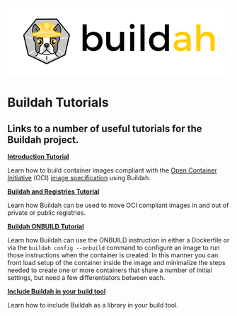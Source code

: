 ![buildah logo](../../logos/buildah-logo_large.png)

# Buildah Tutorials

## Links to a number of useful tutorials for the Buildah project.

**[Introduction Tutorial](01-intro.md)**

Learn how to build container images compliant with the [Open Container Initiative](https://www.opencontainers.org/) (OCI) [image specification](https://github.com/opencontainers/image-spec) using Buildah.


**[Buildah and Registries Tutorial](02-registries-repositories.md)**

Learn how Buildah can be used to move OCI compliant images in and out of private or public registries.

**[Buildah ONBUILD Tutorial](03-on-build.md)**

Learn how Buildah can use the ONBUILD instruction in either a Dockerfile or via the `buildah config --onbuild` command to configure an image to run those instructions when the container is created.  In this manner you can front load setup of the container inside the image and minimalize the steps needed to create one or more containers that share a number of initial settings, but need a few differentiators between each.

**[Include Buildah in your build tool](04-include-in-your-build-tool.md)**

Learn how to include Buildah as a library in your build tool.
